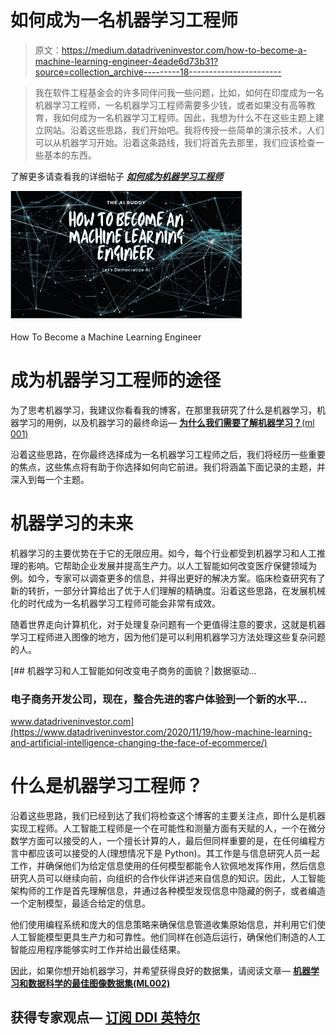 # 如何成为一名机器学习工程师

> 原文：<https://medium.datadriveninvestor.com/how-to-become-a-machine-learning-engineer-4eade6d73b31?source=collection_archive---------18----------------------->

> 我在软件工程基金会的许多同伴问我一些问题，比如，如何在印度成为一名机器学习工程师，一名机器学习工程师需要多少钱，或者如果没有高等教育，我如何成为一名机器学习工程师。因此，我想为什么不在这些主题上建立网站。沿着这些思路，我们开始吧。我将传授一些简单的演示技术，人们可以从机器学习开始。沿着这条路线，我们将首先去那里，我们应该检查一些基本的东西。

了解更多请查看我的详细帖子 [***如何成为机器学习工程师***](https://www.theaibuddy.com/post/how-to-become-a-machine-learning-engineer)

![](img/ab63f45592e92a0fc4f36bb68341d607.png)

How To Become a Machine Learning Engineer

# 成为机器学习工程师的途径

为了思考机器学习，我建议你看看我的博客，在那里我研究了什么是机器学习，机器学习的用例，以及机器学习的最终命运— [**为什么我们需要了解机器学习？**(ml 001)](https://www.theaibuddy.com/post/why-we-need-to-know-about-machine-learning-ml001)

沿着这些思路，在你最终选择成为一名机器学习工程师之后，我们将经历一些重要的焦点，这些焦点将有助于你选择如何向它前进。我们将涵盖下面记录的主题，并深入到每一个主题。

# 机器学习的未来

机器学习的主要优势在于它的无限应用。如今，每个行业都受到机器学习和人工推理的影响。它帮助企业发展并提高生产力。以人工智能如何改变医疗保健领域为例。如今，专家可以调查更多的信息，并得出更好的解决方案。临床检查研究有了新的转折，一部分计算给出了优于人们理解的精确度。沿着这些思路，在发展机械化的时代成为一名机器学习工程师可能会非常有成效。

随着世界走向计算机化，对于处理复杂问题有一个更值得注意的要求，这就是机器学习工程师进入图像的地方，因为他们是可以利用机器学习方法处理这些复杂问题的人。

[](https://www.datadriveninvestor.com/2020/11/19/how-machine-learning-and-artificial-intelligence-changing-the-face-of-ecommerce/) [## 机器学习和人工智能如何改变电子商务的面貌？|数据驱动…

### 电子商务开发公司，现在，整合先进的客户体验到一个新的水平…

www.datadriveninvestor.com](https://www.datadriveninvestor.com/2020/11/19/how-machine-learning-and-artificial-intelligence-changing-the-face-of-ecommerce/) 

# **什么是机器学习工程师？**

沿着这些思路，我们已经到达了我们将检查这个博客的主要关注点，即什么是机器实现工程师。人工智能工程师是一个在可能性和测量方面有天赋的人，一个在微分数学方面可以接受的人，一个擅长计算的人，最后但同样重要的是，在任何编程方言中都应该可以接受的人(理想情况下是 Python)。其工作是与信息研究人员一起工作，并确保他们为给定信息使用的任何模型都能令人钦佩地发挥作用，然后信息研究人员可以继续向前，向组织的合作伙伴讲述来自信息的知识。因此，人工智能架构师的工作是首先理解信息，并通过各种模型发现信息中隐藏的例子，或者编造一个定制模型，最适合给定的信息。

他们使用编程系统和庞大的信息策略来确保信息管道收集原始信息，并利用它们使人工智能模型更具生产力和可靠性。他们同样在创造后运行，确保他们制造的人工智能应用程序能够实时工作并给出最佳结果。

因此，如果你想开始机器学习，并希望获得良好的数据集，请阅读文章— [**机器学习和数据科学的最佳图像数据集(ML002)**](https://www.theaibuddy.com/post/best-machine-learning-and-data-science-datasets-ml002)

## 获得专家观点— [订阅 DDI 英特尔](https://datadriveninvestor.com/ddi-intel)